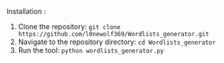Installation : 

1. Clone the repository: `git clone https://github.com/l0newolf369/Wordlists_generator.git`
2. Navigate to the repository directory: `cd Wordlists_generator`
3. Run the tool: `python wordlists_generator.py`

